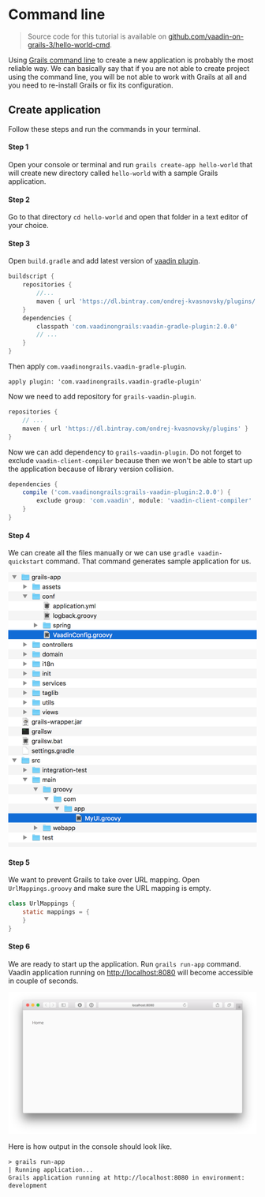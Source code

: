 # Command line

> Source code for this tutorial is available on [github.com/vaadin-on-grails-3/hello-world-cmd](https://github.com/vaadin-on-grails-3/hello-world-cmd).

Using [Grails command line](http://grails.org/doc/latest/guide/single.html#commandLine) to create a new application is probably the most reliable way. We can basically say that if you are not able to create project using the command line, you will be not able to work with Grails at all and you need to re-install Grails or fix its configuration.

## Create application

Follow these steps and run the commands in your terminal.

#### Step 1

Open your console or terminal and run `grails create-app hello-world` that will create new directory called `hello-world` with a sample Grails application.

#### Step 2

Go to that directory `cd hello-world` and open that folder in a text editor of your choice.

#### Step 3

Open `build.gradle` and add latest version of [vaadin plugin](https://bintray.com/ondrej-kvasnovsky/plugins).

```groovy
buildscript {
    repositories {
        //...
        maven { url 'https://dl.bintray.com/ondrej-kvasnovsky/plugins/' }
    }
    dependencies {
        classpath 'com.vaadinongrails:vaadin-gradle-plugin:2.0.0'
        // ... 
    }
}
```

Then apply `com.vaadinongrails.vaadin-gradle-plugin`.

```
apply plugin: 'com.vaadinongrails.vaadin-gradle-plugin'
```

Now we need to add repository for `grails-vaadin-plugin`.

```groovy
repositories {
    // ...
    maven { url 'https://dl.bintray.com/ondrej-kvasnovsky/plugins' }
}
```

Now we can add dependency to `grails-vaadin-plugin`. Do not forget to exclude `vaadin-client-compiler` because then we won't be able to start up the application because of library version collision. 

```groovy
dependencies {
    compile ('com.vaadinongrails:grails-vaadin-plugin:2.0.0') {
        exclude group: 'com.vaadin', module: 'vaadin-client-compiler'
    }
}
```

#### Step 4

We can create all the files manually or we can use `gradle vaadin-quickstart` command. That command generates sample application for us.

![Generated Vaadin files](/assets/cmd-files.png)

#### Step 5

We want to prevent Grails to take over URL mapping. Open `UrlMappings.groovy` and make sure the URL mapping is empty.

```java
class UrlMappings {
    static mappings = {
    }
}
```

#### Step 6

We are ready to start up the application. Run `grails run-app` command. Vaadin application running on [http://localhost:8080](http://localhost:8080) will become accessible in couple of seconds.

![Generated Vaadin sample code](/assets/idea-10.png)

Here is how output in the console should look like. 

```
> grails run-app
| Running application...
Grails application running at http://localhost:8080 in environment: development
```
